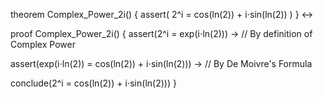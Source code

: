 theorem Complex_Power_2i() {
  assert(
    2^i = cos(ln(2)) + i⋅sin(ln(2))
  )
} ↔

proof Complex_Power_2i() {
  assert(2^i = exp(i⋅ln(2))) →
  // By definition of Complex Power
  
  assert(exp(i⋅ln(2)) = cos(ln(2)) + i⋅sin(ln(2))) →
  // By De Moivre's Formula

  conclude(2^i = cos(ln(2)) + i⋅sin(ln(2)))
}
